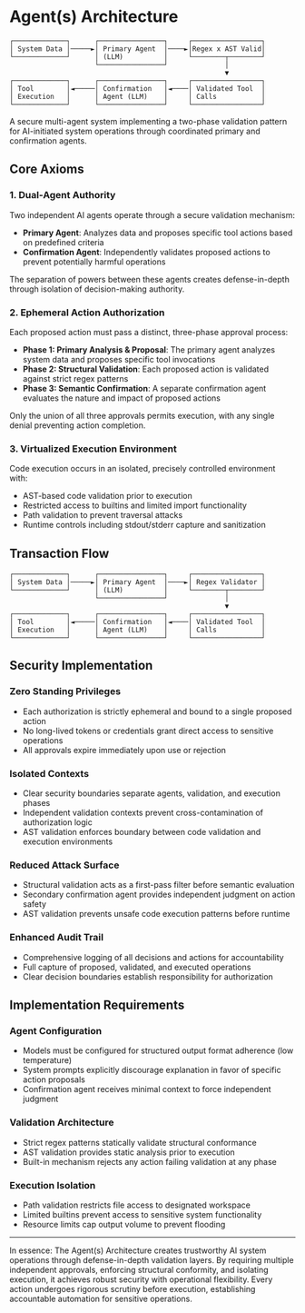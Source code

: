 # Agent(s) Architecture

```ascii
┌─────────────┐      ┌────────────────┐     ┌─────────────────┐
│ System Data │─────►│ Primary Agent  │────►│Regex x AST Valid│
└─────────────┘      │ (LLM)          │     └────────┬────────┘
                     └────────────────┘              │
                                                     ▼
┌─────────────┐      ┌────────────────┐     ┌─────────────────┐
│ Tool        │◄─────│ Confirmation   │◄────│ Validated Tool  │
│ Execution   │      │ Agent (LLM)    │     │ Calls           │
└─────────────┘      └────────────────┘     └─────────────────┘
```

A secure multi-agent system implementing a two-phase validation pattern for AI-initiated system operations through coordinated primary and confirmation agents.

## Core Axioms

### 1. Dual-Agent Authority

Two independent AI agents operate through a secure validation mechanism:
- **Primary Agent**: Analyzes data and proposes specific tool actions based on predefined criteria
- **Confirmation Agent**: Independently validates proposed actions to prevent potentially harmful operations

The separation of powers between these agents creates defense-in-depth through isolation of decision-making authority.

### 2. Ephemeral Action Authorization

Each proposed action must pass a distinct, three-phase approval process:
- **Phase 1: Primary Analysis & Proposal**: The primary agent analyzes system data and proposes specific tool invocations
- **Phase 2: Structural Validation**: Each proposed action is validated against strict regex patterns
- **Phase 3: Semantic Confirmation**: A separate confirmation agent evaluates the nature and impact of proposed actions

Only the union of all three approvals permits execution, with any single denial preventing action completion.

### 3. Virtualized Execution Environment

Code execution occurs in an isolated, precisely controlled environment with:
- AST-based code validation prior to execution
- Restricted access to builtins and limited import functionality
- Path validation to prevent traversal attacks
- Runtime controls including stdout/stderr capture and sanitization

## Transaction Flow

```
┌─────────────┐      ┌────────────────┐     ┌─────────────────┐
│ System Data │─────►│ Primary Agent  │────►│ Regex Validator │
└─────────────┘      │ (LLM)          │     └────────┬────────┘
                     └────────────────┘              │
                                                     ▼
┌─────────────┐      ┌────────────────┐     ┌─────────────────┐
│ Tool        │◄─────│ Confirmation   │◄────│ Validated Tool  │
│ Execution   │      │ Agent (LLM)    │     │ Calls           │
└─────────────┘      └────────────────┘     └─────────────────┘
```

## Security Implementation

### Zero Standing Privileges
- Each authorization is strictly ephemeral and bound to a single proposed action
- No long-lived tokens or credentials grant direct access to sensitive operations
- All approvals expire immediately upon use or rejection

### Isolated Contexts
- Clear security boundaries separate agents, validation, and execution phases
- Independent validation contexts prevent cross-contamination of authorization logic
- AST validation enforces boundary between code validation and execution environments

### Reduced Attack Surface
- Structural validation acts as a first-pass filter before semantic evaluation
- Secondary confirmation agent provides independent judgment on action safety
- AST validation prevents unsafe code execution patterns before runtime

### Enhanced Audit Trail
- Comprehensive logging of all decisions and actions for accountability
- Full capture of proposed, validated, and executed operations
- Clear decision boundaries establish responsibility for authorization

## Implementation Requirements

### Agent Configuration
- Models must be configured for structured output format adherence (low temperature)
- System prompts explicitly discourage explanation in favor of specific action proposals
- Confirmation agent receives minimal context to force independent judgment

### Validation Architecture 
- Strict regex patterns statically validate structural conformance
- AST validation provides static analysis prior to execution
- Built-in mechanism rejects any action failing validation at any phase

### Execution Isolation
- Path validation restricts file access to designated workspace
- Limited builtins prevent access to sensitive system functionality
- Resource limits cap output volume to prevent flooding

---

In essence: The Agent(s) Architecture creates trustworthy AI system operations through defense-in-depth validation layers. By requiring multiple independent approvals, enforcing structural conformity, and isolating execution, it achieves robust security with operational flexibility. Every action undergoes rigorous scrutiny before execution, establishing accountable automation for sensitive operations.
